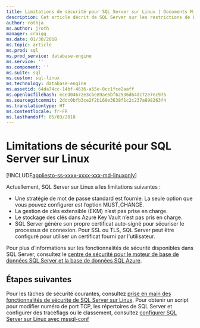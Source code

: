 ```yaml
---
title: Limitations de sécurité pour SQL Server sur Linux | Documents Microsoft
description: Cet article décrit de SQL Server sur les restrictions de Linux.
author: rothja
ms.author: jroth
manager: craigg
ms.date: 01/30/2018
ms.topic: article
ms.prod: sql
ms.prod_service: database-engine
ms.service: ''
ms.component: ''
ms.suite: sql
ms.custom: sql-linux
ms.technology: database-engine
ms.assetid: 64da74cc-14bf-4636-a55e-8cc1fce2aaff
ms.openlocfilehash: eced04672e3cbe89ae5bf62536d64dc72e7ec975
ms.sourcegitcommit: 2ddc0bfb3ce2f2b160e3638f1c2c237a898263f4
ms.translationtype: HT
ms.contentlocale: fr-FR
ms.lasthandoff: 05/03/2018
---
```

# <a name="security-limitations-for-sql-server-on-linux"></a>Limitations de sécurité pour SQL Server sur Linux

[!INCLUDE[appliesto-ss-xxxx-xxxx-xxx-md-linuxonly](../includes/appliesto-ss-xxxx-xxxx-xxx-md-linuxonly.md)]

Actuellement, SQL Server sur Linux a les limitations suivantes :

* Une stratégie de mot de passe standard est fournie. La seule option que vous pouvez configurer est l’option MUST_CHANGE.  
* La gestion de clés extensible (EKM) n’est pas prise en charge. 
* Le stockage des clés dans Azure Key Vault n’est pas pris en charge.
* SQL Server génère son propre certificat auto-signé pour sécuriser le processus de connexion. Pour SSL ou TLS, SQL Server peut être configuré pour utiliser un certificat fourni par l'utilisateur. 

Pour plus d’informations sur les fonctionnalités de sécurité disponibles dans SQL Server, consultez le [centre de sécurité pour le moteur de base de données SQL Server et la base de données SQL Azure](../relational-databases/security/security-center-for-sql-server-database-engine-and-azure-sql-database.md).

## <a name="next-steps"></a>Étapes suivantes

Pour les tâches de sécurité courantes, consultez [prise en main des fonctionnalités de sécurité de SQL Server sur Linux](sql-server-linux-security-get-started.md). Pour obtenir un script pour modifier numéro de port TCP, les répertoires de SQL Server et configurer des traceflags ou le classement, consultez [configurer SQL Server sur Linux avec mssql-conf](sql-server-linux-configure-mssql-conf.md)
